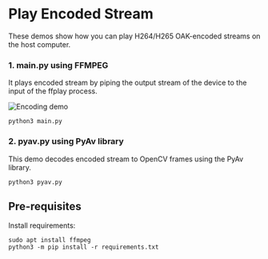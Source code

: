 # Play Encoded Stream

These demos show how you can play H264/H265 OAK-encoded streams on the host computer.


### 1. main.py using FFMPEG

It plays encoded stream by piping the output stream of the device to the input of the ffplay process.

![Encoding demo](https://user-images.githubusercontent.com/59799831/132475640-6e9f8b7f-52f4-4f75-af81-86c7f6e45b94.gif)

```
python3 main.py
```

### 2. pyav.py using PyAv library


This demo decodes encoded stream to OpenCV frames using the PyAv library.

```
python3 pyav.py
```

## Pre-requisites

Install requirements:
```
sudo apt install ffmpeg
python3 -m pip install -r requirements.txt
```
